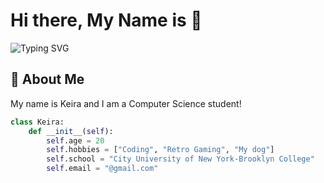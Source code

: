 # Hi there, My Name is 👋

![Typing SVG](https://readme-typing-svg.herokuapp.com?font=Fira+Code&size=24&duration=4000&pause=1000&color=FFFFF&width=500&lines=Hi+there,+My+Name+is+Keira;I+love+coding;I+am+a+CS+student)

## 📮 About Me

My name is Keira and I am a Computer Science student!  

```python
class Keira:
    def __init__(self):
        self.age = 20
        self.hobbies = ["Coding", "Retro Gaming", "My dog"]
        self.school = "City University of New York-Brooklyn College"
        self.email = "@gmail.com"
